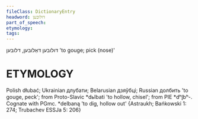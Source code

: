 ```yaml
---
fileClass: DictionaryEntry
headword: דולובען
part_of_speech: 
etymology: 
tags: 
---
```

דולובען
דאַלובען, דלובען
'to gouge; pick (nose)'

ETYMOLOGY
===========
Polish dłubać; Ukrainian длубати; Belarusian дзяўбцi; Russian долбить 'to gouge, peck'; from Proto-Slavic *dьlbati 'to hollow, chisel'; from PIE *dʰl̥bʰ-. Cognate with PGmc. *delbaną 'to dig, hollow out'
{Astraukh; Bańkowski 1: 274; Trubachev ESSJa 5: 206}
